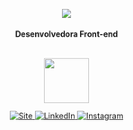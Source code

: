 <p align="center"> 
 <a href="">
  <img src="https://github.com/fernandadegolin/fernandadegolin/blob/master/src/assets/img/Grava%C3%A7%C3%A3o%20de%20Tela%202020-07-22%20%C3%A0s%2012.38.25.gif">
 </a>
</p>
 
#### <p align="center">Desenvolvedora Front-end</p>
<br>
<div  align="center">
  
  <a href="https://fernandadegolin.github.io/fernandadegolin/" target="_blank">
  <img margin-top:"20px" width="80" src="https://ik.imagekit.io/fernandadegolin/fe_ubZ9V1aBl.png" /></a>
  
<!-- Site -->
<p align="center">
  
  <a href="https://fernandadegolin.github.io/fernandadegolin/" target="_blank">
    <img alt="Site" src="https://img.shields.io/twitter/url?label=Site&logoColor=white&style=for-the-badge&url=https%3A%2F%2Ffernandadegolin.github.io%2Ffernandadegolin%2F">
  </a>


<!-- LinkedIn -->
  <a href="https://www.linkedin.com/in/fernandadegolin/">
    <img alt="LinkedIn" src="https://img.shields.io/twitter/url?label=linkedin&logo=linkedin&logoColor=white&style=for-the-badge&url=https%3A%2F%2Fwww.linkedin.com%2Fin%2Ffernandadegolin%2F">
  </a>
  
  
  <!-- Instagram -->
  <a href="https://www.instagram.com/fernandadegolin/">
    <img alt="Instagram" src="https://img.shields.io/twitter/url?label=instagram&logo=instagram&logoColor=white&style=for-the-badge&url=https%3A%2F%2Fwww.instagram.com%2Ffernandadegolin%2F">
  </a>
  </p>
</div> 
